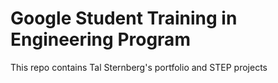 # Google Student Training in Engineering Program

This repo contains Tal Sternberg's portfolio and STEP projects
